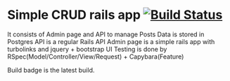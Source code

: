 # Simple CRUD rails app [![Build Status](https://travis-ci.org/USvER/test-crud.svg)](https://travis-ci.org/USvER/test-crud)

It consists of Admin page and API to manage Posts
Data is stored in Postgres
API is a regular Rails API
Admin page is a simple rails app with turbolinks and jquery + bootstrap UI
Testing is done by RSpec(Model/Controller/View/Request) + Capybara(Feature)

Build badge is the latest build.
